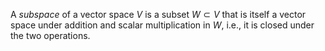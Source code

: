 A *subspace* of a vector space $V$ is a subset $W \subset V$ that is itself a vector space under addition and scalar multiplication in $W$, i.e., it is closed under the two operations.
